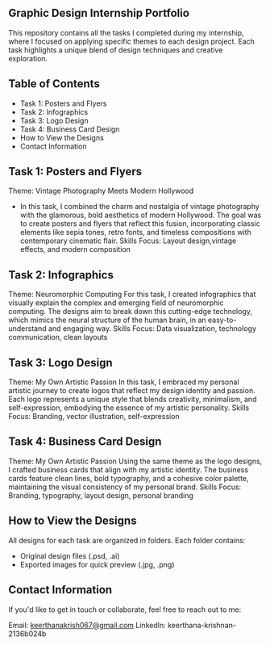 ## Graphic Design Internship Portfolio
 This repository contains all the tasks I completed during my internship, where I focused on applying specific themes to each design project. Each task highlights a unique blend of design techniques and creative exploration.

## Table of Contents
- Task 1: Posters and Flyers
- Task 2: Infographics
- Task 3: Logo Design
- Task 4: Business Card Design
- How to View the Designs
- Contact Information
## Task 1: Posters and Flyers
Theme: Vintage Photography Meets Modern Hollywood
- In this task, I combined the charm and nostalgia of vintage photography with the glamorous, bold aesthetics of modern Hollywood. The goal was to create posters and flyers that reflect this fusion, incorporating classic elements like sepia tones, retro fonts, and timeless compositions with contemporary cinematic flair.
Skills Focus: Layout design,vintage effects, and modern composition
## Task 2: Infographics
Theme: Neuromorphic Computing
For this task, I created infographics that visually explain the complex and emerging field of neuromorphic computing. The designs aim to break down this cutting-edge technology, which mimics the neural structure of the human brain, in an easy-to-understand and engaging way.
Skills Focus: Data visualization, technology communication, clean layouts
## Task 3: Logo Design
Theme: My Own Artistic Passion
In this task, I embraced my personal artistic journey to create logos that reflect my design identity and passion. Each logo represents a unique style that blends creativity, minimalism, and self-expression, embodying the essence of my artistic personality.
Skills Focus: Branding, vector illustration, self-expression
## Task 4: Business Card Design
Theme: My Own Artistic Passion
Using the same theme as the logo designs, I crafted business cards that align with my artistic identity. The business cards feature clean lines, bold typography, and a cohesive color palette, maintaining the visual consistency of my personal brand.
Skills Focus: Branding, typography, layout design, personal branding

## How to View the Designs
All designs for each task are organized in folders. Each folder contains:

- Original design files (.psd, .ai)
- Exported images for quick preview (.jpg, .png)

## Contact Information
If you'd like to get in touch or collaborate, feel free to reach out to me:

Email: keerthanakrish067@gmail.com
LinkedIn: keerthana-krishnan-2136b024b
